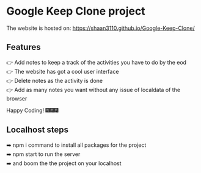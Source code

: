 # Google Keep Clone project

The website is hosted on: https://shaan3110.github.io/Google-Keep-Clone/

## Features

👉 Add notes to keep a track of the activities you have to do by the eod
<br>
👉 The website has got a cool user interface
<br>
👉 Delete notes as the activity is done
<br>
👉 Add as many notes you want without any issue of localdata of the browser
<br>


Happy Coding! 🎆🎆🎆

## Localhost steps

➡️ npm i command to install all packages for the project
<br>
➡️ npm start to run the server
<br>
➡️ and boom the the project on your localhost